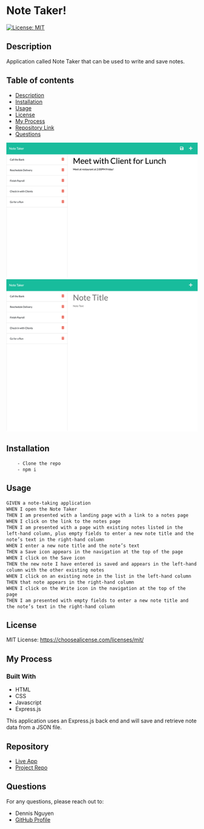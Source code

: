 # Note Taker!
  
  [![License: MIT](https://img.shields.io/badge/License-MIT-yellow.svg)](https://opensource.org/licenses/MIT)
  ## Description 
 Application called Note Taker that can be used to write and save notes.
  
  ## Table of contents
  - [Description](#description)
  - [Installation](#installation)
  - [Usage](#usage)
  - [License](#license)
  - [My Process](#my-process)
  - [Repository Link](#repository)
  - [Questions](#questions)
  
  ![note_take_screenshot1](./public/assets/images/my-note-planner.png)
  ![note_take_screenshot2](./public/assets/images/my-note-planner-active.png)
  
  ## Installation
        - Clone the repo
        - npm i
  ## Usage
    GIVEN a note-taking application
    WHEN I open the Note Taker
    THEN I am presented with a landing page with a link to a notes page
    WHEN I click on the link to the notes page
    THEN I am presented with a page with existing notes listed in the left-hand column, plus empty fields to enter a new note title and the note’s text in the right-hand column
    WHEN I enter a new note title and the note’s text
    THEN a Save icon appears in the navigation at the top of the page
    WHEN I click on the Save icon
    THEN the new note I have entered is saved and appears in the left-hand column with the other existing notes
    WHEN I click on an existing note in the list in the left-hand column
    THEN that note appears in the right-hand column
    WHEN I click on the Write icon in the navigation at the top of the page
    THEN I am presented with empty fields to enter a new note title and the note’s text in the right-hand column
      
  ## License
  MIT License: https://choosealicense.com/licenses/mit/
  ## My Process
  ### Built With
  - HTML
  - CSS
  - Javascript
  - Express.js
  
  This application uses an Express.js back end and will save and retrieve note data from a JSON file.
  
  ## Repository
  - [Live App](https://my-note-planner.herokuapp.com/)
  - [Project Repo](https://github.com/dnsnguy08/note_taker)
  ## Questions
  For any questions, please reach out to:
  - Dennis Nguyen
  - [GitHub Profile](https://github.com/dnsnguy08)
